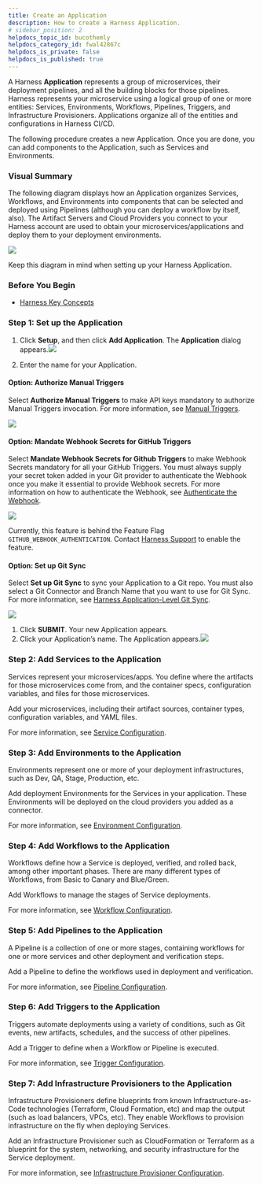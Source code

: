 ```yaml
---
title: Create an Application
description: How to create a Harness Application.
# sidebar_position: 2
helpdocs_topic_id: bucothemly
helpdocs_category_id: fwal42867c
helpdocs_is_private: false
helpdocs_is_published: true
---
```


A Harness **Application** represents a group of microservices, their deployment pipelines, and all the building blocks for those pipelines. Harness represents your microservice using a logical group of one or more entities: Services, Environments, Workflows, Pipelines, Triggers, and Infrastructure Provisioners. Applications organize all of the entities and configurations in Harness CI/CD. 

The following procedure creates a new Application. Once you are done, you can add components to the Application, such as Services and Environments.

### Visual Summary

The following diagram displays how an Application organizes Services, Workflows, and Environments into components that can be selected and deployed using Pipelines (although you can deploy a workflow by itself, also). The Artifact Servers and Cloud Providers you connect to your Harness account are used to obtain your microservices/applications and deploy them to your deployment environments.

![](./static/application-configuration-07.png)

Keep this diagram in mind when setting up your Harness Application.


### Before You Begin

* [Harness Key Concepts](../../../starthere-firstgen/harness-key-concepts.md)


### Step 1: Set up the Application

1. Click **Setup**, and then click **Add Application**. The **Application** dialog appears.![](./static/application-configuration-08.png)


2. Enter the name for your Application.

#### Option: Authorize Manual Triggers

Select **Authorize Manual Triggers** to make API keys mandatory to authorize Manual Triggers invocation. For more information, see [Manual Triggers](../triggers/trigger-a-deployment-on-git-event.md#option-manual-triggers).

![](./static/application-configuration-09.png)

#### Option: Mandate Webhook Secrets for GitHub Triggers

Select **Mandate Webhook Secrets for Github Triggers** to make Webhook Secrets mandatory for all your GitHub Triggers. You must always supply your secret token added in your Git provider to authenticate the Webhook once you make it essential to provide Webhook secrets. For more information on how to authenticate the Webhook, see [Authenticate the Webhook](../triggers/trigger-a-deployment-on-git-event.md#option-authenticate-the-webhook).

![](./static/application-configuration-10.png)

Currently, this feature is behind the Feature Flag `GITHUB_WEBHOOK_AUTHENTICATION`. Contact [Harness Support](mailto:support@harness.io) to enable the feature.

#### Option: Set up Git Sync

Select **Set up Git Sync** to sync your Application to a Git repo. You must also select a Git Connector and Branch Name that you want to use for Git Sync. For more information, see [Harness Application-Level Git Sync](https://docs.harness.io/article/6mr74fm55h-harness-application-level-sync).

![](./static/application-configuration-11.png)

1. Click **SUBMIT**. Your new Application appears.
2. Click your Application’s name. The Application appears.![](./static/application-configuration-12.png)


### Step 2: Add Services to the Application

Services represent your microservices/apps. You define where the artifacts for those microservices come from, and the container specs, configuration variables, and files for those microservices.

Add your microservices, including their artifact sources, container types, configuration variables, and YAML files.

For more information, see [Service Configuration](../setup-services/service-configuration.md).


### Step 3: Add Environments to the Application

Environments represent one or more of your deployment infrastructures, such as Dev, QA, Stage, Production, etc.

Add deployment Environments for the Services in your application. These Environments will be deployed on the cloud providers you added as a connector.

For more information, see [Environment Configuration](../environments/environment-configuration.md).


### Step 4: Add Workflows to the Application

Workflows define how a Service is deployed, verified, and rolled back, among other important phases. There are many different types of Workflows, from Basic to Canary and Blue/Green.

Add Workflows to manage the stages of Service deployments.

For more information, see [Workflow Configuration](../workflows/workflow-configuration.md).


### Step 5: Add Pipelines to the Application

A Pipeline is a collection of one or more stages, containing workflows for one or more services and other deployment and verification steps.

Add a Pipeline to define the workflows used in deployment and verification.

For more information, see [Pipeline Configuration](../pipelines/pipeline-configuration.md).


### Step 6: Add Triggers to the Application

Triggers automate deployments using a variety of conditions, such as Git events, new artifacts, schedules, and the success of other pipelines.

Add a Trigger to define when a Workflow or Pipeline is executed.

For more information, see [Trigger Configuration](../triggers/add-a-trigger-2.md).


### Step 7: Add Infrastructure Provisioners to the Application

Infrastructure Provisioners define blueprints from known Infrastructure-as-Code technologies (Terraform, Cloud Formation, etc) and map the output (such as load balancers, VPCs, etc). They enable Workflows to provision infrastructure on the fly when deploying Services.

Add an Infrastructure Provisioner such as CloudFormation or Terraform as a blueprint for the system, networking, and security infrastructure for the Service deployment.

For more information, see [Infrastructure Provisioner Configuration](../infrastructure-provisioner/add-an-infra-provisioner.md).

